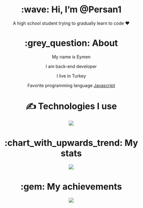<div align="center">
<h1> :wave: Hi, I’m @Persan1 </h1>
<p> A high school student trying to gradually learn to code ❤ </p>
  
<h1> :grey_question: About </h1>
  <p>  My name is Eymen </p>
  <p>  I am back-end developer </p>
  <p>  I live in Turkey </p>
  <p>  Favorite programming language <a href="https://tr.wikipedia.org/wiki/JavaScript"> Javascript </a> </p>


<h1> ✍ Technologies I use </h1>
<img src="https://skillicons.dev/icons?i=js,ts,cs,react,nodejs,mongodb,html,css,vscode,atom,discord&theme=dark" />

<h1> :chart_with_upwards_trend: My stats </h1>
<img src="https://github-readme-stats.vercel.app/api?username=githubadresiniz&show_icons=true&theme=dark" />

<h1> :gem: My achievements </h1>
<img src="https://github-profile-trophy.vercel.app/?username=githubadresiniz&theme=onedark" />
